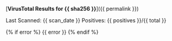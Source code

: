 [**VirusTotal Results for {{ sha256 }}**]({{ permalink }})

Last Scanned: {{ scan_date }}
Positives: {{ positives }}/{{ total }}

{% if error %}
{{ error }}
{% endif %}